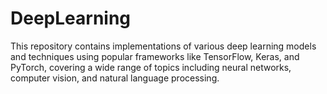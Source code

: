 # DeepLearning

This repository contains implementations of various deep learning models and techniques using popular frameworks like TensorFlow, Keras, and PyTorch, covering a wide range of topics including neural networks, computer vision, and natural language processing.
